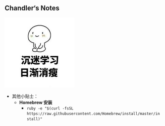 Chandler‘s Notes
---
![沉迷学习](Others/background1.jpg)

- 其他小贴士：
    - **Homebrew 安装**
        - `ruby -e "$(curl -fsSL https://raw.githubusercontent.com/Homebrew/install/master/install)"`
